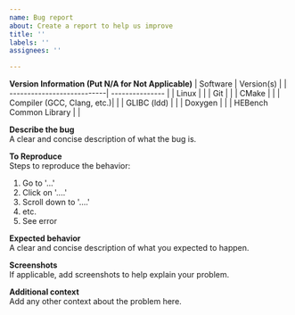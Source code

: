 ```yaml
---
name: Bug report
about: Create a report to help us improve
title: ''
labels: ''
assignees: ''

---
```


**Version Information (Put N/A for  Not Applicable)**
|          Software          |    Version(s)   |
| ---------------------------| --------------- |
| Linux                      |                 |
| Git                        |                 |
| CMake                      |                 |
| Compiler (GCC, Clang, etc.)|                 |
| GLIBC (ldd)                |                 |
| Doxygen                    |                 |
| HEBench Common Library     |                 |

**Describe the bug**  
A clear and concise description of what the bug is.

**To Reproduce**  
Steps to reproduce the behavior:
1. Go to '...'
2. Click on '....'
3. Scroll down to '....'
4. etc.
5. See error

**Expected behavior**  
A clear and concise description of what you expected to happen.

**Screenshots**  
If applicable, add screenshots to help explain your problem.

**Additional context**  
Add any other context about the problem here.

